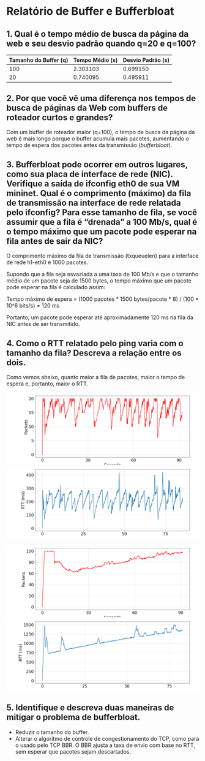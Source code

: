 # Relatório de Buffer e Bufferbloat

## 1. Qual é o tempo médio de busca da página da web e seu desvio padrão quando q=20 e q=100?

| Tamanho do Buffer (q) | Tempo Médio (s) | Desvio Padrão (s) |
|-----------------------|-----------------|--------------------|
| 100                   | 2.303103        | 0.699150          |
| 20                    | 0.740095        | 0.495911          |

## 2. Por que você vê uma diferença nos tempos de busca de páginas da Web com buffers de roteador curtos e grandes?

Com um buffer de roteador maior (q=100), o tempo de busca da página da web é mais longo porque o buffer acumula mais pacotes, aumentando o tempo de espera dos pacotes antes da transmissão (*bufferbloat*).

## 3. Bufferbloat pode ocorrer em outros lugares, como sua placa de interface de rede (NIC). Verifique a saída de ifconfig eth0 de sua VM mininet. Qual é o comprimento (máximo) da fila de transmissão na interface de rede relatada pelo ifconfig? Para esse tamanho de fila, se você assumir que a fila é “drenada” a 100 Mb/s, qual é o tempo máximo que um pacote pode esperar na fila antes de sair da NIC?

O comprimento máximo da fila de transmissão (txqueuelen) para a interface de rede h1-eth0 é 1000 pacotes.

Supondo que a fila seja esvaziada a uma taxa de 100 Mb/s e que o tamanho médio de um pacote seja de 1500 bytes, o tempo máximo que um pacote pode esperar na fila é calculado assim:

Tempo máximo de espera = (1000 pacotes * 1500 bytes/pacote * 8) / (100 * 10^6 bits/s) = 120 ms

Portanto, um pacote pode esperar até aproximadamente 120 ms na fila da NIC antes de ser transmitido.

## 4. Como o RTT relatado pelo ping varia com o tamanho da fila? Descreva a relação entre os dois.

Como vemos abaixo, quanto maior a fila de pacotes, maior o tempo de espera e, portanto, maior o RTT. 

![Texto alternativo](reno-buffer-q20.png)
![Texto alternativo](reno-rtt-q20.png)

![Texto alternativo](reno-buffer-q100.png)
![Texto alternativo](reno-rtt-q100.png)

## 5. Identifique e descreva duas maneiras de mitigar o problema de bufferbloat.

- Reduzir o tamanho do buffer.
- Alterar o algoritmo de controle de congestionamento do TCP, como para o usado pelo TCP BBR. O BBR ajusta a taxa de envio com base no RTT, sem esperar que pacotes sejam descartados.
